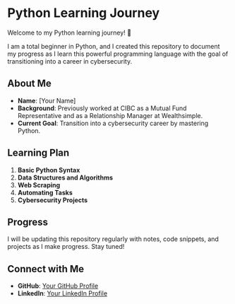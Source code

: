 # Python Learning Journey

Welcome to my Python learning journey! 🌟

I am a total beginner in Python, and I created this repository to document my progress as I learn this powerful programming language with the goal of transitioning into a career in cybersecurity.

## About Me

- **Name**: [Your Name]
- **Background**: Previously worked at CIBC as a Mutual Fund Representative and as a Relationship Manager at Wealthsimple.
- **Current Goal**: Transition into a cybersecurity career by mastering Python.

## Learning Plan

1. **Basic Python Syntax**
2. **Data Structures and Algorithms**
3. **Web Scraping**
4. **Automating Tasks**
5. **Cybersecurity Projects**

## Progress

I will be updating this repository regularly with notes, code snippets, and projects as I make progress. Stay tuned!

## Connect with Me

- **GitHub**: [Your GitHub Profile](https://github.com/your-profile)
- **LinkedIn**: [Your LinkedIn Profile](https://www.linkedin.com/in/your-profile)
